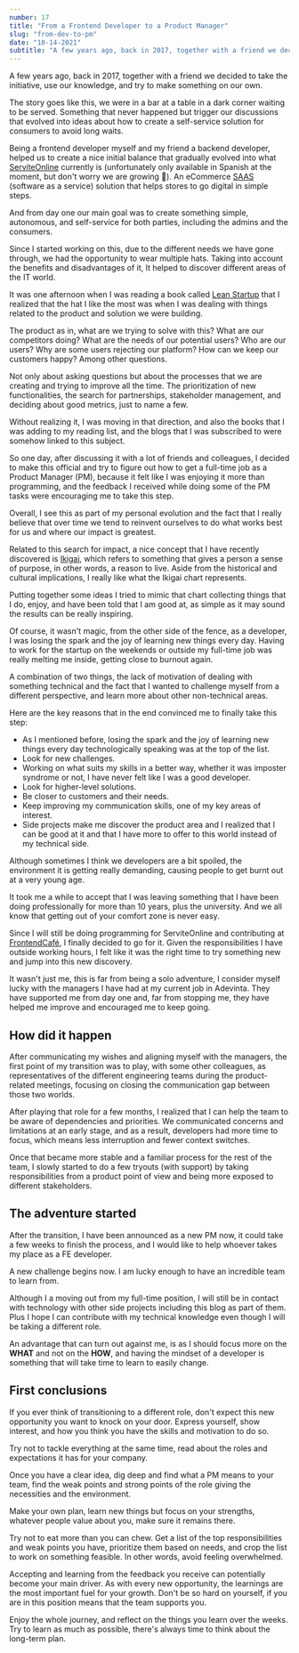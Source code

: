 ```yaml
---
number: 17
title: "From a Frontend Developer to a Product Manager"
slug: "from-dev-to-pm"
date: "10-14-2021"
subtitle: "A few years ago, back in 2017, together with a friend we decided to take the initiative, use our knowledge, and try to make something on our own."
--- 
```


A few years ago, back in 2017, together with a friend we decided to take the initiative, use our knowledge, and try to make something on our own.

The story goes like this, we were in a bar at a table in a dark corner waiting to be served. Something that never happened but trigger our discussions that evolved into ideas about how to create a self-service solution for consumers to avoid long waits.

Being a frontend developer myself and my friend a backend developer, helped us to create a nice initial balance that gradually evolved into what [ServiteOnline](https://www.serviteonline.com/) currently is (unfortunately only available in Spanish at the moment, but don't worry we are growing 🚀). An eCommerce [SAAS](https://en.wikipedia.org/wiki/Software_as_a_service) (software as a service) solution that helps stores to go digital in simple steps.

And from day one our main goal was to create something simple, autonomous, and self-service for both parties, including the admins and the consumers.

Since I started working on this, due to the different needs we have gone through, we had the opportunity to wear multiple hats. Taking into account the benefits and disadvantages of it, It helped to discover different areas of the IT world.

It was one afternoon when I was reading a book called [Lean Startup](http://theleanstartup.com/) that I realized that the hat I like the most was when I was dealing with things related to the product and solution we were building.

The product as in, what are we trying to solve with this? What are our competitors doing? What are the needs of our potential users? Who are our users? Why are some users rejecting our platform? How can we keep our customers happy? Among other questions.

Not only about asking questions but about the processes that we are creating and trying to improve all the time. The prioritization of new functionalities, the search for partnerships, stakeholder management, and deciding about good metrics, just to name a few.

Without realizing it, I was moving in that direction, and also the books that I was adding to my reading list, and the blogs that I was subscribed to were somehow linked to this subject.

So one day, after discussing it with a lot of friends and colleagues, I decided to make this official and try to figure out how to get a full-time job as a Product Manager (PM), because it felt like I was enjoying it more than programming, and the feedback I received while doing some of the PM tasks were encouraging me to take this step.

Overall, I see this as part of my personal evolution and the fact that I really believe that over time we tend to reinvent ourselves to do what works best for us and where our impact is greatest.

Related to this search for impact, a nice concept that I have recently discovered is [Ikigai](https://en.wikipedia.org/wiki/Ikigai), which refers to something that gives a person a sense of purpose, in other words, a reason to live. Aside from the historical and cultural implications, I really like what the Ikigai chart represents.

Putting together some ideas I tried to mimic that chart collecting things that I do, enjoy, and have been told that I am good at, as simple as it may sound the results can be really inspiring.

Of course, it wasn't magic, from the other side of the fence, as a developer, I was losing the spark and the joy of learning new things every day. Having to work for the startup on the weekends or outside my full-time job was really melting me inside, getting close to burnout again.

A combination of two things, the lack of motivation of dealing with something technical and the fact that I wanted to challenge myself from a different perspective, and learn more about other non-technical areas.

Here are the key reasons that in the end convinced me to finally take this step:

- As I mentioned before, losing the spark and the joy of learning new things every day technologically speaking was at the top of the list.
- Look for new challenges.
- Working on what suits my skills in a better way, whether it was imposter syndrome or not, I have never felt like I was a good developer.
- Look for higher-level solutions.
- Be closer to customers and their needs.
- Keep improving my communication skills, one of my key areas of interest.
- Side projects make me discover the product area and I realized that I can be good at it and that I have more to offer to this world instead of my technical side.

Although sometimes I think we developers are a bit spoiled, the environment it is getting really demanding, causing people to get burnt out at a very young age.

It took me a while to accept that I was leaving something that I have been doing professionally for more than 10 years, plus the university. And we all know that getting out of your comfort zone is never easy.

Since I will still be doing programming for ServiteOnline and contributing at [FrontendCafé](https://frontend.cafe/), I finally decided to go for it. Given the responsibilities I have outside working hours, I felt like it was the right time to try something new and jump into this new discovery.

It wasn't just me, this is far from being a solo adventure, I consider myself lucky with the managers I have had at my current job in Adevinta. They have supported me from day one and, far from stopping me, they have helped me improve and encouraged me to keep going.

## How did it happen

After communicating my wishes and aligning myself with the managers, the first point of my transition was to play, with some other colleagues, as representatives of the different engineering teams during the product-related meetings, focusing on closing the communication gap between those two worlds.

After playing that role for a few months, I realized that I can help the team to be aware of dependencies and priorities. We communicated concerns and limitations at an early stage, and as a result, developers had more time to focus, which means less interruption and fewer context switches.

Once that became more stable and a familiar process for the rest of the team, I slowly started to do a few tryouts (with support) by taking responsibilities from a product point of view and being more exposed to different stakeholders.

## The adventure started

After the transition, I have been announced as a new PM now, it could take a few weeks to finish the process, and I would like to help whoever takes my place as a FE developer.

A new challenge begins now. I am lucky enough to have an incredible team to learn from.

Although I a moving out from my full-time position, I will still be in contact with technology with other side projects including this blog as part of them. Plus I hope I can contribute with my technical knowledge even though I will be taking a different role.

An advantage that can turn out against me, is as I should focus more on the **WHAT** and not on the **HOW**, and having the mindset of a developer is something that will take time to learn to easily change.

## First conclusions

If you ever think of transitioning to a different role, don't expect this new opportunity you want to knock on your door. Express yourself, show interest, and how you think you have the skills and motivation to do so.

Try not to tackle everything at the same time, read about the roles and expectations it has for your company.

Once you have a clear idea, dig deep and find what a PM means to your team, find the weak points and strong points of the role giving the necessities and the environment.

Make your own plan, learn new things but focus on your strengths, whatever people value about you, make sure it remains there.

Try not to eat more than you can chew. Get a list of the top responsibilities and weak points you have, prioritize them based on needs, and crop the list to work on something feasible. In other words, avoid feeling overwhelmed.

Accepting and learning from the feedback you receive can potentially become your main driver. As with every new opportunity, the learnings are the most important fuel for your growth. Don't be so hard on yourself, if you are in this position means that the team supports you.

Enjoy the whole journey, and reflect on the things you learn over the weeks. Try to learn as much as possible, there's always time to think about the long-term plan.